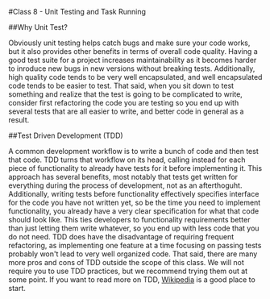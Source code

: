#Class 8 - Unit Testing and Task Running

##Why Unit Test?

Obviously unit testing helps catch bugs and make sure your code works, but it also provides other benefits in terms of overall code quality. Having a good test suite for a project increases maintainability as it becomes harder to inroduce new bugs in new versions without breaking tests. Additionally, high quality code tends to be very well encapsulated, and well encapsulated code tends to be easier to test. That said, when you sit down to test something and realize that the test is going to be complicated to write, consider first refactoring the code you are testing so you end up with several tests that are all easier to write, and better code in general as a result. 

##Test Driven Development (TDD)

A common development workflow is to write a bunch of code and then test that code. TDD turns that workflow on its head, calling instead for each piece of functionality to already have tests for it before implementing it. This approach has several benefits, most notably that tests get written for everything during the process of development, not as an afterthoguht. Additionally, writing tests before functionality effectively specifies interface for the code you have not written yet, so be the time you need to implement functionality, you already have a very clear specification for what that code should look like. This ties developers to functionality requirements better than just letting them write whatever, so you end up with less code that you do not need. TDD does have the disadvantage of requiring frequent refactoring, as implementing one feature at a time focusing on passing tests probably won't lead to very well organized code. That said, there are many more pros and cons of TDD outside the scope of this class. We will not require you to use TDD practices, but we recommend trying them out at some point. If you want to read more on TDD, [Wikipedia](http://en.wikipedia.org/wiki/Test-driven_development) is a good place to start.